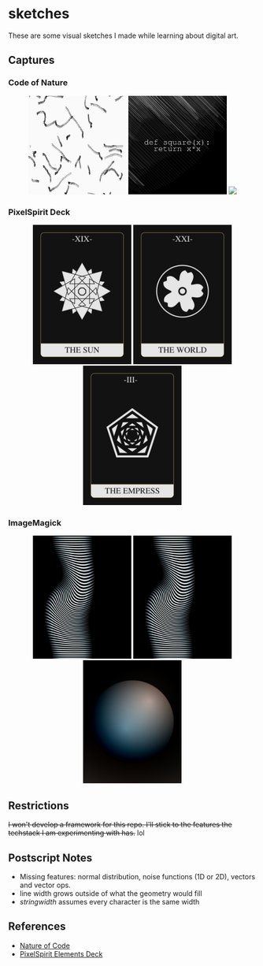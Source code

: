 # sketches

These are some visual sketches I made while learning about digital art.

## Captures

### Code of Nature

<p float="left" align="middle">
  <a href="media/noc5.gif"><img src="media/thumbs/noc1.jpg" width="200"/></a>
  <a href="media/noc5.gif"><img src="media/thumbs/noc4.jpg" width="200"/></a>
  <a href="media/noc5.gif"><img src="media/noc5.gif" width="200"/></a>
</p>

### PixelSpirit Deck

<p float="left" align="middle">
  <a href="media/psd-sun.png"><img src="media/thumbs/psd-sun.jpg" width="200" /></a>
  <a href="media/psd-world.png"><img src="media/thumbs/psd-world.jpg" width="200" /></a>
  <a href="media/psd-empress.png"><img src="media/thumbs/psd-empress.jpg" width="200" /></a>
</p>

### ImageMagick

<p float="left" align="middle">
  <a href="media/swirly-bars.png"><img src="media/thumbs/swirly-bars.jpg" width="200" /></a>
  <a href="media/swirly-bars.png"><img src="media/thumbs/swirly-bars.jpg" width="200" /></a>
  <a href="media/m4spheres.sh.jpg"><img src="media/m4spheres.sh.jpg" width="200" /></a>
</p>

## Restrictions

~~I won't develop a framework for this repo. I'll stick to the features the techstack I am experimenting with has.~~ lol

## Postscript Notes

- Missing features: normal distribution, noise functions (1D or 2D), vectors and vector ops.
- line width grows outside of what the geometry would fill
- *stringwidth* assumes every character is the same width

## References

- [Nature of Code](https://natureofcode.com/)
- [PixelSpirit Elements Deck](https://pixelspiritdeck.com/)
